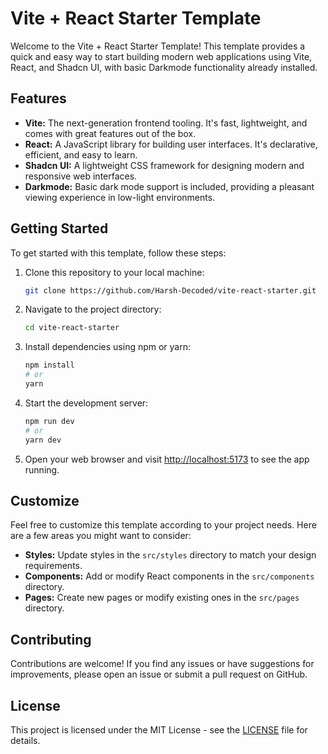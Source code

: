 # Vite + React Starter Template

Welcome to the Vite + React Starter Template! This template provides a quick and easy way to start building modern web applications using Vite, React, and Shadcn UI, with basic Darkmode functionality already installed.

## Features

- **Vite:** The next-generation frontend tooling. It's fast, lightweight, and comes with great features out of the box.
- **React:** A JavaScript library for building user interfaces. It's declarative, efficient, and easy to learn.
- **Shadcn UI:** A lightweight CSS framework for designing modern and responsive web interfaces.
- **Darkmode:** Basic dark mode support is included, providing a pleasant viewing experience in low-light environments.

## Getting Started

To get started with this template, follow these steps:

1. Clone this repository to your local machine:

    ```bash
    git clone https://github.com/Harsh-Decoded/vite-react-starter.git
    ```

2. Navigate to the project directory:

    ```bash
    cd vite-react-starter
    ```

3. Install dependencies using npm or yarn:

    ```bash
    npm install
    # or
    yarn
    ```

4. Start the development server:

    ```bash
    npm run dev
    # or
    yarn dev
    ```

5. Open your web browser and visit [http://localhost:5173](http://localhost:5173) to see the app running.

## Customize

Feel free to customize this template according to your project needs. Here are a few areas you might want to consider:

- **Styles:** Update styles in the `src/styles` directory to match your design requirements.
- **Components:** Add or modify React components in the `src/components` directory.
- **Pages:** Create new pages or modify existing ones in the `src/pages` directory.

## Contributing

Contributions are welcome! If you find any issues or have suggestions for improvements, please open an issue or submit a pull request on GitHub.

## License

This project is licensed under the MIT License - see the [LICENSE](LICENSE) file for details.
